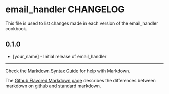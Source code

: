 email_handler CHANGELOG
=======================

This file is used to list changes made in each version of the email_handler cookbook.

0.1.0
-----
- [your_name] - Initial release of email_handler

- - -
Check the [Markdown Syntax Guide](http://daringfireball.net/projects/markdown/syntax) for help with Markdown.

The [Github Flavored Markdown page](http://github.github.com/github-flavored-markdown/) describes the differences between markdown on github and standard markdown.
